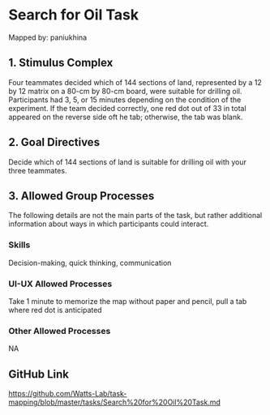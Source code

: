 # Search for Oil Task

Mapped by: paniukhina 

## 1. Stimulus Complex 
Four teammates decided which of 144 sections of land, represented by a 12 by 12 matrix on a 80-cm by 80-cm board, were suitable for drilling oil. Participants had 3, 5, or 15 minutes depending on the condition of the experiment. If the team decided correctly, one red dot out of 33 in total appeared on the reverse side oft he tab; otherwise, the tab was blank.

## 2. Goal Directives 
Decide which of 144 sections of land is suitable for drilling oil with your three teammates.

## 3. Allowed Group Processes 
The following details are not the main parts of the task, but rather additional information about ways in which participants could interact.

### Skills 
Decision-making, quick thinking, communication

### UI-UX Allowed Processes
Take 1 minute to memorize the map without paper and pencil, pull a tab where red dot is anticipated

### Other Allowed Processes
NA

## GitHub Link 
https://github.com/Watts-Lab/task-mapping/blob/master/tasks/Search%20for%20Oil%20Task.md